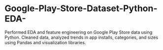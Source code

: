 # Google-Play-Store-Dataset-Python-EDA-
  Performed EDA and feature engineering on Google Play Store data using Python. Cleaned data, analyzed trends in app installs, categories, and sizes using Pandas and visualization libraries. 
